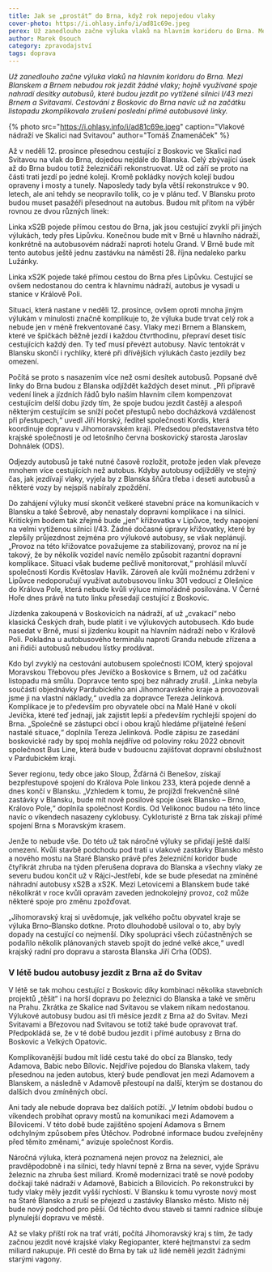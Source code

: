 ```yaml
---
title: Jak se „prostát“ do Brna, když rok nepojedou vlaky
cover-photo: https://i.ohlasy.info/i/ad81c69e.jpeg
perex: Už zanedlouho začne výluka vlaků na hlavním koridoru do Brna. Mezi Blanskem a Brnem nebudou rok jezdit žádné vlaky; hojně využívané spoje nahradí desítky autobusů, které budou jezdit po vytížené silnici I/43 mezi Brnem a Svitavami. Jak se tedy do Brna dostaneme?
author: Marek Osouch
category: zpravodajství
tags: doprava
---
```


*Už zanedlouho začne výluka vlaků na hlavním koridoru do Brna. Mezi Blanskem a Brnem nebudou rok jezdit žádné vlaky; hojně využívané spoje nahradí desítky autobusů, které budou jezdit po vytížené silnici I/43 mezi Brnem a Svitavami. Cestování z Boskovic do Brna navíc už na začátku listopadu zkomplikovalo zrušení poslední přímé autobusové linky.*

{% photo src="https://i.ohlasy.info/i/ad81c69e.jpeg" caption="Vlakové nádraží ve Skalici nad Svitavou" author="Tomáš Znamenáček" %}

Až v neděli 12. prosince přesednou cestující z Boskovic ve Skalici nad Svitavou na vlak do Brna, dojedou nejdále do Blanska. Celý zbývající úsek až do Brna budou totiž železničáři rekonstruovat. Už od září se proto na části trati jezdí po jedné koleji. Kromě pokládky nových kolejí budou opraveny i mosty a tunely. Naposledy tady byla větší rekonstrukce v 90. letech, ale ani tehdy se neopravilo tolik, co je v plánu teď. V Blansku proto budou muset pasažéři přesednout na autobus. Budou mít přitom na výběr rovnou ze dvou různých linek:

Linka xS2B pojede přímou cestou do Brna, jak jsou cestující zvyklí při jiných výlukách, tedy přes Lipůvku. Konečnou bude mít v Brně u hlavního nádraží, konkrétně na autobusovém nádraží naproti hotelu Grand. V Brně bude mít tento autobus ještě jednu zastávku na náměstí 28. října nedaleko parku Lužánky.

Linka xS2K pojede také přímou cestou do Brna přes Lipůvku. Cestující se ovšem nedostanou do centra k hlavnímu nádraží, autobus je vysadí u stanice v Králově Poli.

Situaci, která nastane v neděli 12. prosince, ovšem oproti mnoha jiným výlukám v minulosti značně komplikuje to, že výluka bude trvat celý rok a nebude jen v méně frekventované časy. Vlaky mezi Brnem a Blanskem, které ve špičkách běžně jezdí i každou čtvrthodinu, přepraví deset tisíc cestujících každý den. Ty teď musí převézt autobusy. Navíc tentokrát v Blansku skončí i rychlíky, které při dřívějších výlukách často jezdily bez omezení.

Počítá se proto s nasazením více než osmi desítek autobusů. Popsané dvě linky do Brna budou z Blanska odjíždět každých deset minut. „Při přípravě vedení linek a jízdních řádů bylo naším hlavním cílem kompenzovat cestujícím delší dobu jízdy tím, že spoje budou jezdit častěji a alespoň některým cestujícím se sníží počet přestupů nebo docházková vzdálenost při přestupech,“ uvedl Jiří Horský, ředitel společnosti Kordis, která koordinuje dopravu v Jihomoravském kraji. Předsedou představenstva této krajské společnosti je od letošního června boskovický starosta Jaroslav Dohnálek (ODS).

Odjezdy autobusů je také nutné časově rozložit, protože jeden vlak převeze mnohem více cestujících než autobus. Kdyby autobusy odjížděly ve stejný čas, jak jezdívají vlaky, vyjela by z Blanska šňůra třeba i deseti autobusů a některé vozy by nejspíš nabíraly zpoždění.

Do zahájení výluky musí skončit veškeré stavební práce na komunikacích v Blansku a také Šebrově, aby nenastaly dopravní komplikace i na silnici. Kritickým bodem tak zřejmě bude „jen“ křižovatka v Lipůvce, tedy napojení na velmi vytíženou silnici I/43. Žádné dočasné úpravy křižovatky, které by zlepšily průjezdnost zejména pro výlukové autobusy, se však neplánují. „Provoz na této křižovatce považujeme za stabilizovaný, provoz na ní je takový, že by několik vozidel navíc nemělo způsobit razantní dopravní komplikace. Situaci však budeme pečlivě monitorovat,“ prohlásil mluvčí společnosti Kordis Květoslav Havlík. Zároveň ale kvůli možnému zdržení v Lipůvce nedoporučují využívat autobusovou linku 301 vedoucí z Olešnice do Králova Pole, která nebude kvůli výluce mimořádně posilována. V Černé Hoře dnes právě na tuto linku přesedají cestující z Boskovic. 

Jízdenka zakoupená v Boskovicích na nádraží, ať už „cvakací“ nebo klasická Českých drah, bude platit i ve výlukových autobusech. Kdo bude nasedat v Brně, musí si jízdenku koupit na hlavním nádraží nebo v Králově Poli. Pokladna u autobusového terminálu naproti Grandu nebude zřízena a ani řidiči autobusů nebudou lístky prodávat.

Kdo byl zvyklý na cestování autobusem společnosti ICOM, který spojoval Moravskou Třebovou přes Jevíčko a Boskovice s Brnem, už od začátku listopadu má smůlu. Dopravce tento spoj bez náhrady zrušil. „Linka nebyla součástí objednávky Pardubického ani Jihomoravského kraje a provozovali jsme ji na vlastní náklady,“ uvedla za dopravce Tereza Jelínková. Komplikace je to především pro obyvatele obcí na Malé Hané v okolí Jevíčka, které teď jednají, jak zajistit lepší a především rychlejší spojení do Brna. „Společně se zástupci obcí i obou krajů hledáme přijatelné řešení nastalé situace,“ doplnila Tereza Jelínková. Podle zápisu ze zasedání boskovické rady by spoj mohla nejdříve od poloviny roku 2022 obnovit společnost Bus Line, která bude v budoucnu zajišťovat dopravní obslužnost v Pardubickém kraji.

Sever regionu, tedy obce jako Sloup, Žďárná či Benešov, získají bezpřestupové spojení do Králova Pole linkou 233, která pojede denně a dnes končí v Blansku. „Vzhledem k tomu, že projíždí frekvenčně silné zastávky v Blansku, bude mít nově posilové spoje úsek Blansko – Brno, Královo Pole,“ doplnila společnost Kordis. Od Velikonoc budou na této lince navíc o víkendech nasazeny cyklobusy. Cykloturisté z Brna tak získají přímé spojení Brna s Moravským krasem.

Jenže to nebude vše. Do této už tak náročné výluky se přidají ještě další omezení. Kvůli stavbě podchodu pod tratí u vlakové zastávky Blansko město a nového mostu na Staré Blansko právě přes železniční koridor bude čtyřikrát zhruba na týden přerušena doprava do Blanska a všechny vlaky ze severu budou končit už v Rájci-Jestřebí, kde se bude přesedat na zmíněné náhradní autobusy xS2B a xS2K. Mezi Letovicemi a Blanskem bude také několikrát v roce kvůli opravám zaveden jednokolejný provoz, což může některé spoje pro změnu zpožďovat.

„Jihomoravský kraj si uvědomuje, jak velkého počtu obyvatel kraje se výluka Brno–Blansko dotkne. Proto dlouhodobě usiloval o to, aby byly dopady na cestující co nejmenší. Díky spolupráci všech zúčastněných se podařilo několik plánovaných staveb spojit do jedné velké akce,“ uvedl krajský radní pro dopravu a starosta Blanska Jiří Crha (ODS).

### V létě budou autobusy jezdit z Brna až do Svitav

V létě se tak mohou cestující z Boskovic díky kombinaci několika stavebních projektů „těšit“ i na horší dopravu po železnici do Blanska a také ve směru na Prahu. Zkrátka ze Skalice nad Svitavou se vlakem nikam nedostanou. Výlukové autobusy budou asi tři měsíce jezdit z Brna až do Svitav. Mezi Svitavami a Březovou nad Svitavou se totiž také bude opravovat trať. Předpokládá se, že v té době budou jezdit i přímé autobusy z Brna do Boskovic a Velkých Opatovic.

Komplikovanější budou mít lidé cestu také do obcí za Blansko, tedy Adamova, Babic nebo Bílovic. Nejdříve pojedou do Blanska vlakem, tady přesednou na jeden autobus, který bude pendlovat jen mezi Adamovem a Blanskem, a následně v Adamově přestoupí na další, kterým se dostanou do dalších dvou zmíněných obcí.

Ani tady ale nebude doprava bez dalších potíží. „V letním období budou o víkendech probíhat opravy mostů na komunikaci mezi Adamovem a Bílovicemi. V této době bude zajištěno spojení Adamova s Brnem odchylným způsobem přes Útěchov. Podrobné informace budou zveřejněny před těmito změnami,“ avizuje společnost Kordis.

Náročná výluka, která poznamená nejen provoz na železnici, ale pravděpodobně i na silnici, tedy hlavní tepně z Brna na sever, vyjde Správu železnic na zhruba šest miliard. Kromě modernizaci tratě se nové podoby dočkají také nádraží v Adamově, Babicích a Bílovicích. Po rekonstrukci by tudy vlaky měly jezdit vyšší rychlostí. V Blansku k tomu vyroste nový most na Staré Blansko a zruší se přejezd u zastávky Blansko město. Místo něj bude nový podchod pro pěší. Od těchto dvou staveb si tamní radnice slibuje plynulejší dopravu ve městě.

Až se vlaky příští rok na trať vrátí, počítá Jihomoravský kraj s tím, že tady začnou jezdit nové krajské vlaky Regiopanter, které hejtmanství za sedm miliard nakupuje. Při cestě do Brna by tak už lidé neměli jezdit žádnými starými vagony.